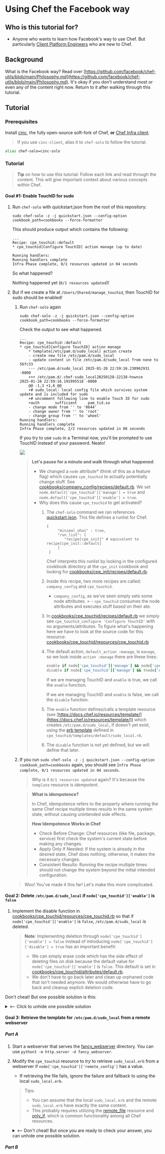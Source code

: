 # Using Chef the Facebook way

## Who is this tutorial for?

- Anyone who wants to learn how Facebook's way to use Chef. But particularly [Client Platform Engineers](https://kanenarraway.com/posts/client-platform-engineering/) who are new to Chef.

## Background

What is the Facebook way? Read over [https://github.com/facebook/chef-utils/blob/main/Philosophy.md](https://github.com/facebook/chef-utils/blob/main/Philosophy.md). It's okay if you don't understand most or even any of the content right now. Return to it after walking through this tutorial.

## Tutorial

### Prerequisites

Install [cinc](https://downloads.cinc.sh/files/stable/cinc), the fully open-source soft-fork of Chef, **or** [Chef Infra client](https://community.chef.io/downloads/tools/infra-client).

> If you use `cinc-client`, alias it to `chef-solo` to follow the tutorial.

```bash
alias chef-solo=cinc-solo
```

### Tutorial

> **Tip** on how to use this tutorial: Follow each link and read through the content. This will give important context about various concepts within Chef.

#### Goal #1: Enable TouchID for sudo

1. Run `chef-solo` with quickstart.json from the root of this repository:

    ```
    sudo chef-solo -z -j quickstart.json --config-option cookbook_path=cookbooks --force-formatter
    ```

    This should produce output which contains the following:

    ```
    ...
    Recipe: cpe_touchid::default
    * cpe_touchid[Configure TouchID] action manage (up to date)

    Running handlers:
    Running handlers complete
    Infra Phase complete, 0/1 resources updated in 04 seconds
    ```

    So what happened?

    Nothing happened yet (`0/1 resources updated`)!

1. But if we create a file at `/Users/Shared/manage_touchid`, then TouchID for sudo should be enabled!
    1. Run `chef-solo` again

        ```
        sudo chef-solo -z -j quickstart.json --config-option cookbook_path=cookbooks --force-formatter
        ```

        Check the output to see what happened.

        ```
        ...
        Recipe: cpe_touchid::default
        * cpe_touchid[Configure TouchID] action manage
            * template[/etc/pam.d/sudo_local] action create
            - create new file /etc/pam.d/sudo_local
            - update content in file /etc/pam.d/sudo_local from none to 56fc33
            --- /etc/pam.d/sudo_local 2025-01-28 22:59:16.230962931 -0800
            +++ /etc/pam.d/.chef-sudo_local20250128-22138-hnwnce      2025-01-28 22:59:16.191995518 -0800
            @@ -1,3 +1,6 @@
            +# sudo_local: local config file which survives system update and is included for sudo
            +# uncomment following line to enable Touch ID for sudo
            +auth       sufficient     pam_tid.so
            - change mode from '' to '0644'
            - change owner from '' to 'root'
            - change group from '' to 'wheel'
        Running handlers:
        Running handlers complete
        Infra Phase complete, 2/2 resources updated in 06 seconds
        ```

        If you try to use `sudo` in a Terminal now, you'll be prompted to use TouchID instead of your password. Neato!

        ![](pictures/touchid_prompt_for_sudo.png)


        > **Let's pause for a minute and walk through what happened**:
        > - We changed a `node` attribute* (think of this as a feature flag) which causes `cpe_touchid` to actually potentially change stuff. See [cookbooks/company_config/recipes/default.rb](cookbooks/company_config/recipes/default.rb). We set `node.default['cpe_touchid']['manage'] = true` and `node.default['cpe_touchid']['enable'] = true`.
        > - Why does this cause `cpe_touchid` to get activated?
        >   1. The `chef-solo` command we ran references [quickstart.json](quickstart.json). This file defines a runlist for Chef.
        >       ```jsonc
        >       {
        >            "minimal_ohai" : true,
        >            "run_list": [
        >               "recipe[cpe_init]" # equivalent to recipe[cpe_init::default]
        >            ]
        >        }
        >       ```
        >       Chef interprets this runlist by looking in the configured cookbook directory at the `cpe_init` cookbook and looking for [cookbooks/cpe_init/recipes/default.rb](cookbooks/cpe_init/recipes/default.rb).
        >   1. Inside this recipe, two more recipes are called: `company_config` and `cpe_touchid`.
        >      - `company_config`, as we've seen simply sets some node attributes.
            >      - `cpe_touchid` consumes the node attributes and executes stuff based on their ate.
        >   1. In [cookbooks/cpe_touchid/recipes/default.rb](/cookbooks/cpe_touchid/recipes/default.rb) we simply see `cpe_touchid_configure 'Configure TouchID'` with no arguments/attributes. To figure what's happening here we have to look at the source code for this resource: [cookbooks/cpe_touchid/resources/cpe_touchid.rb](cookbooks/cpe_touchid/resources/cpe_touchid.rb)
        >   1. The default action, `default_action :manage`, is `manage`, so we look inside `action :manage` there are these lines:
        >       ```ruby
        >       enable if node['cpe_touchid']['manage'] && node['cpe_touchid']['enable']
        >       disable if node['cpe_touchid']['manage'] && !node['cpe_touchid']['enable']
        >       ```
        >       If we are managing TouchID and `enable` is true, we call the `enable` function.
        >
        >       If we are managing TouchID and `enable` is false, we call the `disable` function.
        >
        >   1. The `enable` function defines/calls a template resource (see [https://docs.chef.io/resources/template/](https://docs.chef.io/resources/template/)) which creates `/etc/pam.d/sudo_local`, if doesn't yet exist, using the [erb template](https://github.com/ruby/erb) defined in `cpe_touchid/templates/default/sudo_local.rb`.
        >   1. The `disable` function is not yet defined, but we will define that later.

    1. If you run `sudo chef-solo -z -j quickstart.json --config-option cookbook_path=cookbooks` again, you should see `Infra Phase complete, 0/1 resources updated in 04 seconds`.

        > Why is it `0/1 resources updated` again? It's because the `template` resource is _idempotent_.

        > **What is idempotence?**
        >
        > In Chef, idempotence refers to the property where running the same Chef recipe multiple times results in the same system state, without causing unintended side effects.
        >
        > **How Idempotence Works in Chef**
        > - Check Before Change: Chef resources (like file, package, service) first check the system's current state before making any changes.
        > - Apply Only If Needed: If the system is already in the desired state, Chef does nothing; otherwise, it makes the necessary changes.
        > - Consistent Results: Running the recipe multiple times should not change the system beyond the initial intended configuration.

    > Woo! You've made it this far! Let's make this more complicated.

#### Goal 2: Delete `/etc/pam.d/sudo_local` if `node['cpe_touchid']['enable']` is `false`

1. Implement the disable function in [cookbooks/cpe_touchid/resources/cpe_touchid.rb](cookbooks/cpe_touchid/resources/cpe_touchid.rb) so that if `node['cpe_touchid']['enable']` is `false`, `/etc/pam.d/sudo_local` is deleted.

    > **Note**: Implementing deletion through `node['cpe_touchid']['enable'] = false` instead of introducing `node['cpe_touchid']['disable'] = true` has an important benefit:
    > - We can simply erase code which has the side effect of deleting files on disk because the default value for `node['cpe_touchid']['enable']` is `false`. This default is set in [cookbooks/cpe_touchid/attributes/default.rb](cookbooks/cpe_touchid/attributes/default.rb).
    > - We don't have to go back later and clean up orphaned code that isn't needed anymore. We would otherwise have to go back and cleanup explicit deletion code.

Don't cheat! But one possible solution is this:

<body>
<details>
<summary><-- Click to unhide one possible solution</h3></summary>

```ruby
def disable
    file '/etc/pam.d/sudo_local' do
      action :delete
    end
end
```

</details>
</body>

#### Goal 3: Retrieve the template for `/etc/pam.d/sudo_local` from a remote webserver

##### Part A

1. Start a webserver that serves the [fancy_webserver](fancy_webserver/) directory. You can use `python3 -m http.server -d fancy_webserver`.
1. Modify the `cpe_touchid` resource to _try_ to retrieve `sudo_local.erb` from a webserver if `node['cpe_touchid']['remote_config']` has a value.
    - If retrieving the file fails, ignore the failure and fallback to using the local `sudo_local.erb`.
    > Tips: 
    > - You can assume that the local `sudo_local.erb` and the remote `sudo_local.erb` have exactly the same content.
    > - This probably requires utilizing the [remote_file](https://docs.chef.io/resources/remote_file/) resource and [only_if](https://docs.chef.io/resource_common/#properties-1), which is common functionality among all Chef resources.

    <body>
    <details>
    <summary><-- Don't cheat! But once you are ready to check your answer, you can unhide one possible solution.</summary>

    ```ruby
        # cookbooks/company_config/recipes/default.rb
        # always manage touchid
        node.default['cpe_touchid']['manage'] = true
        # if we delete this file, we'll turn off touchid
        if ::File.exist?('/Users/Shared/manage_touchid')
            node.default['cpe_touchid']['enable'] = true
            node.default['cpe_touchid']['remote_config'] = 'http://localhost:8000/sudo_local.erb'
        end
    ```


    ```ruby
    # cookbooks/cpe_touchid/resources/cpe_touchid.rb
        ...
    def enable
        if node['cpe_touchid']['remote_config']
            remote_file '/etc/pam.d/sudo_local' do
                source node['cpe_touchid']['remote_config']
                owner 'root'
                group 'wheel'
                mode '0644'
                action :create
                ignore_failure true
            end
        end

        # https://docs.chef.io/resources/template/
        template '/etc/pam.d/sudo_local' do
            source 'sudo_local.erb'
            owner 'root'
            group 'wheel'
            mode '0644'
            action :create
        end
    end
    ...
    ```

    </details>
    </body>

##### Part B

